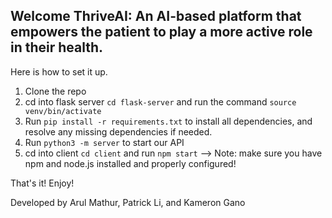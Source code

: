 ## Welcome ThriveAI: An AI-based platform that empowers the patient to play a more active role in their health.

Here is how to set it up.

1. Clone the repo
2. cd into flask server `cd flask-server` and run the command `source venv/bin/activate`
3. Run `pip install -r requirements.txt` to install all dependencies, and resolve any missing dependencies if needed.
4. Run `python3 -m server` to start our API
5. cd into client `cd client` and run `npm start` --> Note: make sure you have npm and node.js installed and properly configured!

That's it! Enjoy!

Developed by Arul Mathur, Patrick Li, and Kameron Gano
